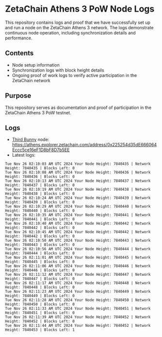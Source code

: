 # ZetaChain Athens 3 PoW Node Logs
This repository contains logs and proof that we have successfully set up and run a node on the ZetaChain Athens 3 network. The logs demonstrate continuous node operation, including synchronization details and performance.

## Contents
- Node setup information
- Synchronization logs with block height details
- Ongoing proof of work logs to verify active participation in the ZetaChain network

## Purpose
This repository serves as documentation and proof of participation in the ZetaChain Athens 3 PoW testnet.

## Logs

- [Third Bunny](https://thirdbunny.xyz/) node: https://athens.explorer.zetachain.com/address/0x225254d35dE666064Eccc5ce16eF1D8bF8D7b5EE
- Latest logs:
```
Tue Nov 26 02:10:03 AM UTC 2024 Your Node Height: 7840435 | Network Height: 7840435 | Blocks Left: 0
Tue Nov 26 02:10:08 AM UTC 2024 Your Node Height: 7840436 | Network Height: 7840436 | Blocks Left: 0
Tue Nov 26 02:10:13 AM UTC 2024 Your Node Height: 7840437 | Network Height: 7840437 | Blocks Left: 0
Tue Nov 26 02:10:19 AM UTC 2024 Your Node Height: 7840438 | Network Height: 7840438 | Blocks Left: 0
Tue Nov 26 02:10:24 AM UTC 2024 Your Node Height: 7840439 | Network Height: 7840439 | Blocks Left: 0
Tue Nov 26 02:10:29 AM UTC 2024 Your Node Height: 7840440 | Network Height: 7840440 | Blocks Left: 0
Tue Nov 26 02:10:35 AM UTC 2024 Your Node Height: 7840441 | Network Height: 7840441 | Blocks Left: 0
Tue Nov 26 02:10:40 AM UTC 2024 Your Node Height: 7840442 | Network Height: 7840442 | Blocks Left: 0
Tue Nov 26 02:10:45 AM UTC 2024 Your Node Height: 7840442 | Network Height: 7840442 | Blocks Left: 0
Tue Nov 26 02:10:50 AM UTC 2024 Your Node Height: 7840443 | Network Height: 7840443 | Blocks Left: 0
Tue Nov 26 02:10:56 AM UTC 2024 Your Node Height: 7840444 | Network Height: 7840444 | Blocks Left: 0
Tue Nov 26 02:11:01 AM UTC 2024 Your Node Height: 7840445 | Network Height: 7840445 | Blocks Left: 0
Tue Nov 26 02:11:06 AM UTC 2024 Your Node Height: 7840446 | Network Height: 7840446 | Blocks Left: 0
Tue Nov 26 02:11:12 AM UTC 2024 Your Node Height: 7840447 | Network Height: 7840447 | Blocks Left: 0
Tue Nov 26 02:11:17 AM UTC 2024 Your Node Height: 7840448 | Network Height: 7840448 | Blocks Left: 0
Tue Nov 26 02:11:23 AM UTC 2024 Your Node Height: 7840449 | Network Height: 7840449 | Blocks Left: 0
Tue Nov 26 02:11:28 AM UTC 2024 Your Node Height: 7840450 | Network Height: 7840450 | Blocks Left: 0
Tue Nov 26 02:11:33 AM UTC 2024 Your Node Height: 7840451 | Network Height: 7840451 | Blocks Left: 0
Tue Nov 26 02:11:39 AM UTC 2024 Your Node Height: 7840452 | Network Height: 7840452 | Blocks Left: 0
Tue Nov 26 02:11:44 AM UTC 2024 Your Node Height: 7840452 | Network Height: 7840453 | Blocks Left: 1
```
